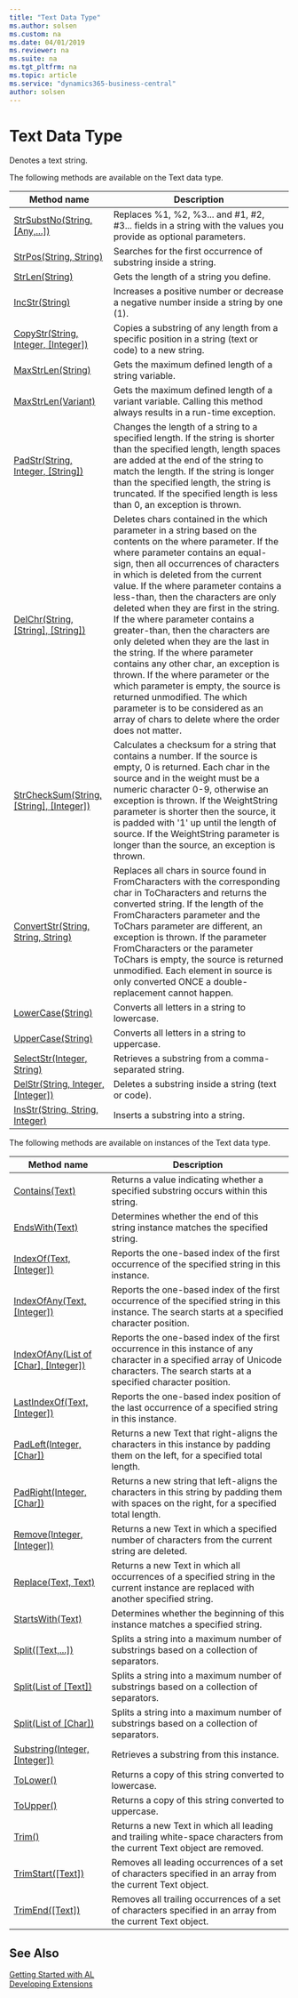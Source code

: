 ```yaml
---
title: "Text Data Type"
ms.author: solsen
ms.custom: na
ms.date: 04/01/2019
ms.reviewer: na
ms.suite: na
ms.tgt_pltfrm: na
ms.topic: article
ms.service: "dynamics365-business-central"
author: solsen
---
```

[//]: # (START>DO_NOT_EDIT)
[//]: # (IMPORTANT:Do not edit any of the content between here and the END>DO_NOT_EDIT.)
[//]: # (Any modifications should be made in the .xml files in the ModernDev repo.)
# Text Data Type
Denotes a text string.


The following methods are available on the Text data type.


|Method name|Description|
|-----------|-----------|
|[StrSubstNo(String, [Any,...])](text-strsubstno-method.md)|Replaces %1, %2, %3... and #1, #2, #3... fields in a string with the values you provide as optional parameters.|
|[StrPos(String, String)](text-strpos-method.md)|Searches for the first occurrence of substring inside a string.|
|[StrLen(String)](text-strlen-method.md)|Gets the length of a string you define.|
|[IncStr(String)](text-incstr-method.md)|Increases a positive number or decrease a negative number inside a string by one (1).|
|[CopyStr(String, Integer, [Integer])](text-copystr-method.md)|Copies a substring of any length from a specific position in a string (text or code) to a new string.|
|[MaxStrLen(String)](text-maxstrlen-string-method.md)|Gets the maximum defined length of a string variable.|
|[MaxStrLen(Variant)](text-maxstrlen-variant-method.md)|Gets the maximum defined length of a variant variable. Calling this method always results in a run-time exception.|
|[PadStr(String, Integer, [String])](text-padstr-method.md)|Changes the length of a string to a specified length. If the string is shorter than the specified length, length spaces are added at the end of the string to match the length. If the string is longer than the specified length, the string is truncated. If the specified length is less than 0, an exception is thrown.|
|[DelChr(String, [String], [String])](text-delchr-method.md)|Deletes chars contained in the which parameter in a string based on the contents on the where parameter. If the where parameter contains an equal-sign, then all occurrences of characters in which is deleted from the current value. If the where parameter contains a less-than, then the characters are only deleted when they are first in the string. If the where parameter contains a greater-than, then the characters are only deleted when they are the last in the string. If the where parameter contains any other char, an exception is thrown. If the where parameter or the which parameter is empty, the source is returned unmodified. The which parameter is to be considered as an array of chars to delete where the order does not matter.|
|[StrCheckSum(String, [String], [Integer])](text-strchecksum-method.md)|Calculates a checksum for a string that contains a number. If the source is empty, 0 is returned. Each char in the source and in the weight must be a numeric character 0-9, otherwise an exception is thrown. If the WeightString parameter is shorter then the source, it is padded with '1' up until the length of source. If the WeightString parameter is longer than the source, an exception is thrown.|
|[ConvertStr(String, String, String)](text-convertstr-method.md)|Replaces all chars in source found in FromCharacters with the corresponding char in ToCharacters and returns the converted string. If the length of the FromCharacters parameter and the ToChars parameter are different, an exception is thrown. If the parameter FromCharacters or the parameter ToChars is empty, the source is returned unmodified. Each element in source is only converted ONCE a double-replacement cannot happen.|
|[LowerCase(String)](text-lowercase-method.md)|Converts all letters in a string to lowercase.|
|[UpperCase(String)](text-uppercase-method.md)|Converts all letters in a string to uppercase.|
|[SelectStr(Integer, String)](text-selectstr-method.md)|Retrieves a substring from a comma-separated string.|
|[DelStr(String, Integer, [Integer])](text-delstr-method.md)|Deletes a substring inside a string (text or code).|
|[InsStr(String, String, Integer)](text-insstr-method.md)|Inserts a substring into a string.|

The following methods are available on instances of the Text data type.

|Method name|Description|
|-----------|-----------|
|[Contains(Text)](text-contains-method.md)|Returns a value indicating whether a specified substring occurs within this string.|
|[EndsWith(Text)](text-endswith-method.md)|Determines whether the end of this string instance matches the specified string.|
|[IndexOf(Text, [Integer])](text-indexof-method.md)|Reports the one-based index of the first occurrence of the specified string in this instance.|
|[IndexOfAny(Text, [Integer])](text-indexofany-text-integer-method.md)|Reports the one-based index of the first occurrence of the specified string in this instance. The search starts at a specified character position.|
|[IndexOfAny(List of [Char], [Integer])](text-indexofany-list[char]-integer-method.md)|Reports the one-based index of the first occurrence in this instance of any character in a specified array of Unicode characters. The search starts at a specified character position.|
|[LastIndexOf(Text, [Integer])](text-lastindexof-method.md)|Reports the one-based index position of the last occurrence of a specified string in this instance.|
|[PadLeft(Integer, [Char])](text-padleft-method.md)|Returns a new Text that right-aligns the characters in this instance by padding them on the left, for a specified total length.|
|[PadRight(Integer, [Char])](text-padright-method.md)|Returns a new string that left-aligns the characters in this string by padding them with spaces on the right, for a specified total length.|
|[Remove(Integer, [Integer])](text-remove-method.md)|Returns a new Text in which a specified number of characters from the current string are deleted.|
|[Replace(Text, Text)](text-replace-method.md)|Returns a new Text in which all occurrences of a specified string in the current instance are replaced with another specified string.|
|[StartsWith(Text)](text-startswith-method.md)|Determines whether the beginning of this instance matches a specified string.|
|[Split([Text,...])](text-split-text-method.md)|Splits a string into a maximum number of substrings based on a collection of separators.|
|[Split(List of [Text])](text-split-list[text]-method.md)|Splits a string into a maximum number of substrings based on a collection of separators.|
|[Split(List of [Char])](text-split-list[char]-method.md)|Splits a string into a maximum number of substrings based on a collection of separators.|
|[Substring(Integer, [Integer])](text-substring-method.md)|Retrieves a substring from this instance.|
|[ToLower()](text-tolower-method.md)|Returns a copy of this string converted to lowercase.|
|[ToUpper()](text-toupper-method.md)|Returns a copy of this string converted to uppercase.|
|[Trim()](text-trim-method.md)|Returns a new Text in which all leading and trailing white-space characters from the current Text object are removed.|
|[TrimStart([Text])](text-trimstart-method.md)|Removes all leading occurrences of a set of characters specified in an array from the current Text object.|
|[TrimEnd([Text])](text-trimend-method.md)|Removes all trailing occurrences of a set of characters specified in an array from the current Text object.|

[//]: # (IMPORTANT: END>DO_NOT_EDIT)
## See Also  
[Getting Started with AL](../../devenv-get-started.md)  
[Developing Extensions](../../devenv-dev-overview.md)  